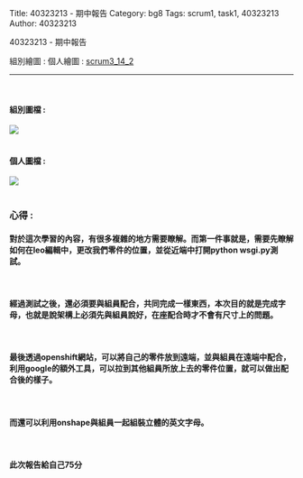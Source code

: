 Title: 40323213 - 期中報告
Category: bg8
Tags: scrum1, task1, 40323213
Author: 40323213


40323213 - 期中報告

<!-- PELICAN_END_SUMMARY -->

組別繪圖 : 
個人繪圖 : <a href="http://2016spring-40323200.rhcloud.com/bg8/scrum1_13_ABCD">scrum3_14_2</a> 
<hr>
</br>
<h4>組別圖檔 :</h4> 
<img src="./../files/bg9/14_1.png">
</br>
</br>
<h4>個人圖檔 : </h4>
<img src="./../files/bg9/14_2.png">
</br>
</br>
<h3>心得 :</h3>
<h4>對於這次學習的內容，有很多複雜的地方需要瞭解。而第一件事就是，需要先瞭解如何在leo編輯中，更改我們零件的位置，並從近端中打開python wsgi.py測試。</h4>
</br>
<h4>經過測試之後，還必須要與組員配合，共同完成一樣東西，本次目的就是完成字母，也就是說架構上必須先與組員說好，在座配合時才不會有尺寸上的問題。</h4>
</br>
<h4>最後透過openshift網站，可以將自己的零件放到遠端，並與組員在遠端中配合，利用google的額外工具，可以拉到其他組員所放上去的零件位置，就可以做出配合後的樣子。</h4>
</br>
<h4>而還可以利用onshape與組員一起組裝立體的英文字母。</h4>
</br>
<h4>此次報告給自己75分</h4>